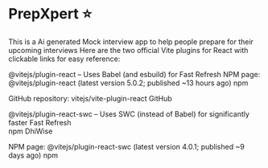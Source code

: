 # PrepXpert ⭐
This is a Ai generated Mock interview app to help people prepare for their upcoming interviews 
Here are the two official Vite plugins for React with clickable links for easy reference:

@vitejs/plugin-react
 – Uses Babel (and esbuild) for Fast Refresh
NPM page: @vitejs/plugin-react (latest version 5.0.2; published ~13 hours ago) 
npm

GitHub repository: vitejs/vite-plugin-react 
GitHub

@vitejs/plugin-react-swc
 – Uses SWC (instead of Babel) for significantly faster Fast Refresh  
npm
DhiWise

NPM page: @vitejs/plugin-react-swc (latest version 4.0.1; published ~9 days ago) 
npm
